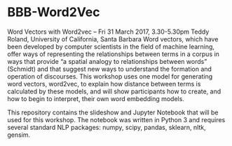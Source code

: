 # BBB-Word2Vec
Word Vectors with Word2vec – Fri 31 March 2017, 3.30-5.30pm
Teddy Roland, University of California, Santa Barbara
Word vectors, which have been developed by computer scientists in the field of machine learning, offer ways of representing the relationships between terms in a corpus in ways that provide “a spatial analogy to relationships between words” (Schmidt) and that suggest new ways to understand the formation and operation of discourses. This workshop uses one model for generating word vectors, word2vec, to explain how distance between terms is calculated by these models, and will show participants how to create, and how to begin to interpret, their own word embedding models.

This repository contains the slideshow and Jupyter Notebook that will be used for this workshop. The notebook was written in Python 3 and requires several standard NLP packages: numpy, scipy, pandas, sklearn, nltk, gensim.
